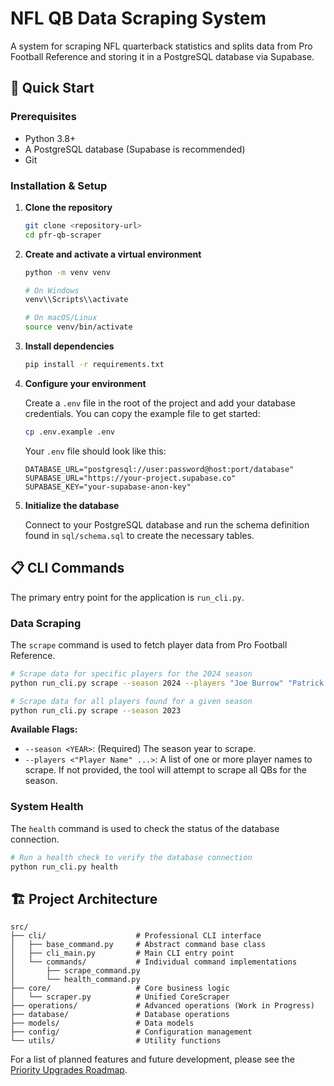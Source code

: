 # NFL QB Data Scraping System

A system for scraping NFL quarterback statistics and splits data from Pro Football
Reference and storing it in a PostgreSQL database via Supabase.

## 🚀 Quick Start

### Prerequisites

- Python 3.8+
- A PostgreSQL database (Supabase is recommended)
- Git

### Installation & Setup

1.  **Clone the repository**

    ```bash
    git clone <repository-url>
    cd pfr-qb-scraper
    ```

2.  **Create and activate a virtual environment**

    ```bash
    python -m venv venv

    # On Windows
    venv\\Scripts\\activate

    # On macOS/Linux
    source venv/bin/activate
    ```

3.  **Install dependencies**

    ```bash
    pip install -r requirements.txt
    ```

4.  **Configure your environment**

    Create a `.env` file in the root of the project and add your database
    credentials. You can copy the example file to get started:

    ```bash
    cp .env.example .env
    ```

    Your `.env` file should look like this:
    ```
    DATABASE_URL="postgresql://user:password@host:port/database"
    SUPABASE_URL="https://your-project.supabase.co"
    SUPABASE_KEY="your-supabase-anon-key"
    ```

5.  **Initialize the database**

    Connect to your PostgreSQL database and run the schema definition found in
    `sql/schema.sql` to create the necessary tables.

## 📋 CLI Commands

The primary entry point for the application is `run_cli.py`.

### Data Scraping

The `scrape` command is used to fetch player data from Pro Football Reference.

```bash
# Scrape data for specific players for the 2024 season
python run_cli.py scrape --season 2024 --players "Joe Burrow" "Patrick Mahomes"

# Scrape data for all players found for a given season
python run_cli.py scrape --season 2023
```

**Available Flags:**

-   `--season <YEAR>`: (Required) The season year to scrape.
-   `--players <"Player Name" ...>`: A list of one or more player names to scrape. If not provided, the tool will attempt to scrape all QBs for the season.

### System Health

The `health` command is used to check the status of the database connection.

```bash
# Run a health check to verify the database connection
python run_cli.py health
```

## 🏗️ Project Architecture

```text
src/
├── cli/                    # Professional CLI interface
│   ├── base_command.py     # Abstract command base class
│   ├── cli_main.py         # Main CLI entry point
│   └── commands/           # Individual command implementations
│       ├── scrape_command.py
│       └── health_command.py
├── core/                   # Core business logic
│   └── scraper.py          # Unified CoreScraper
├── operations/             # Advanced operations (Work in Progress)
├── database/               # Database operations
├── models/                 # Data models
├── config/                 # Configuration management
└── utils/                  # Utility functions
```

For a list of planned features and future development, please see the
[Priority Upgrades Roadmap](./docs/PRIORITY_UPGRADES.md).

